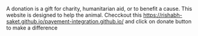A donation is a gift for charity, humanitarian aid, or to benefit a cause.
This website is designed to help the animal.
Checckout this https://rishabh-saket.github.io/payement-integration.github.io/ and click on donate button to make a difference
